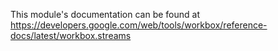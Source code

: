 This module's documentation can be found at https://developers.google.com/web/tools/workbox/reference-docs/latest/workbox.streams
